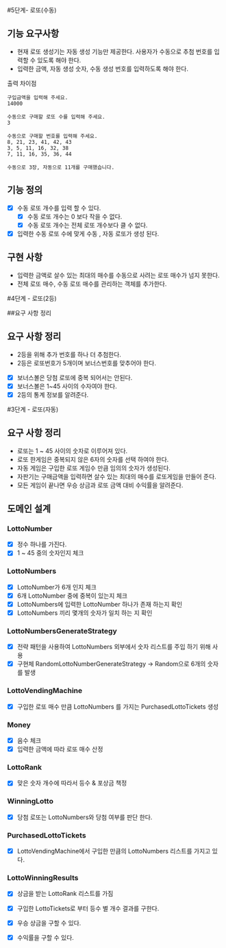 #5단계- 로또(수동)

## 기능 요구사항
- 현재 로또 생성기는 자동 생성 기능만 제공한다. 사용자가 수동으로 추첨 번호를 입력할 수 있도록 해야 한다.
- 입력한 금액, 자동 생성 숫자, 수동 생성 번호를 입력하도록 해야 한다.

출력 차이점
```
구입금액을 입력해 주세요.
14000

수동으로 구매할 로또 수를 입력해 주세요.
3

수동으로 구매할 번호를 입력해 주세요.
8, 21, 23, 41, 42, 43
3, 5, 11, 16, 32, 38
7, 11, 16, 35, 36, 44

수동으로 3장, 자동으로 11개를 구매했습니다.
```
## 기능 정의
 - [x] 수동 로또 개수를 입력 할 수 있다.
   - [x] 수동 로또 개수는 0 보다 작을 수 없다.
   - [x] 수동 로또 개수는 전체 로또 개수보다 클 수 없다.
 
 - [x] 입력한 수동 로또 수에 맞게 수동 , 자동 로또가 생성 된다.

## 구현 사항
- 입력한 금액로 살수 있는 최대의 매수를 수동으로 사려는 로또 매수가 넘지 못한다.
- 전체 로또 매수, 수동 로또 매수를 관리하는 객체를 추가한다.


#4단계 - 로또(2등)

##요구 사항 정리

## 요구 사항 정리

- 2등을 위해 추가 번호를 하나 더 추첨한다.
- 2등은 로또번호가 5개이며 보너스번호를 맞추어야 한다.
- [x] 보너스볼은 당첨 로또에 중복 되어서는 안된다.
- [x] 보너스볼은 1~45 사이의 수자여야 한다.
- [x] 2등의 통계 정보를 알려준다.

#3단계 - 로또(자동)

## 요구 사항 정리
- 로또는 1 ~ 45 사이의 숫자로 이루어져 있다.
- 로또 한게임은 중복되지 않은 6자의 숫자를 선택 하여야 한다.
- 자동 게임은 구입한 로또 게임수 만큼 임의의 숫자가 생성된다.
- 자판기는 구매금액을 입력하면 살수 있는 최대의 매수를 로또게임을 만들어 준다.
- 모든 게임이 끝나면 우승 상금과 로또 금액 대비 수익률을 알려준다.

## 도메인 설계
### LottoNumber
- [x] 정수 하나를 가진다.
- [x] 1 ~ 45 중의 숫자인지 체크

### LottoNumbers
- [x] LottoNumber가 6개 인지 체크
- [x] 6개 LottoNumber 중에 중복이 있는지 체크
- [x] LottoNumbers에 입력한 LottoNumber 하나가 존재 하는지 확인
- [x] LottoNumbers 끼리 몇개의 숫자가 일치 하는 지 확인

### LottoNumbersGenerateStrategy
- [x] 전략 패턴을 사용하여 LottoNumbers 외부에서 숫자 리스트를 주입 하기 위해 사용
- [x] 구현체 RandomLottoNumberGenerateStrategy -> Random으로 6개의 숫자를 발생

### LottoVendingMachine
- [x] 구입한 로또 매수 만큼 LottoNumbers 를 가지는 PurchasedLottoTickets 생성

### Money
- [x] 음수 체크
- [x] 입력한 금액에 따라 로또 매수 산정

### LottoRank
- [x] 맞은 숫자 개수에 따라서 등수 & 포상금 책정

### WinningLotto
- [x] 당첨 로또는 LottoNumbers와 당첨 여부를 판단 한다.

### PurchasedLottoTickets
- [x] LottoVendingMachine에서 구입한 만큼의 LottoNumbers 리스트를 가지고 있다.

### LottoWinningResults
- [x] 상금을 받는 LottoRank 리스트를 가짐
- [x] 구입한 LottoTickets로 부터 등수 별 개수 결과를 구한다.
- [x] 우승 상금을 구할 수 있다.
- [x] 수익률을 구할 수 있다.



